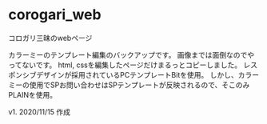 # corogari_web
コロガリ三昧のwebページ

カラーミーのテンプレート編集のバックアップです。
画像までは面倒なのでやってないです。
html, cssを編集したページだけまるっとコピーしました。
レスポンシブデザインが採用されているPCテンプレートBitを使用。
しかし、カラーミーの使用でSPお問い合わせはSPテンプレートが反映されるので、そこのみPLAINを使用。

v1. 2020/11/15 作成

